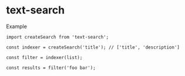 # text-search

Example

```
import createSearch from 'text-search';

const indexer = createSearch('title'); // ['title', 'description']

const filter = indexer(list);

const results = filter('foo bar');
```
